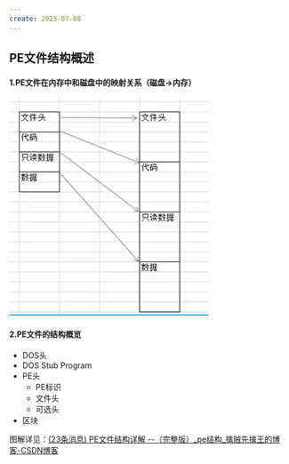 ```yaml
---
create: 2023-07-08
---
```

## PE文件结构概述

#### 1.PE文件在内存中和磁盘中的映射关系（磁盘->内存）

![](picture/映射关系.png)

#### 2.PE文件的结构概览

* DOS头
* DOS Stub Program
* PE头
  * PE标识
  * 文件头
  * 可选头
* 区块

图解详见：[(23条消息) PE文件结构详解 --（完整版）_pe结构_擒贼先擒王的博客-CSDN博客](https://blog.csdn.net/freeking101/article/details/102752048)
